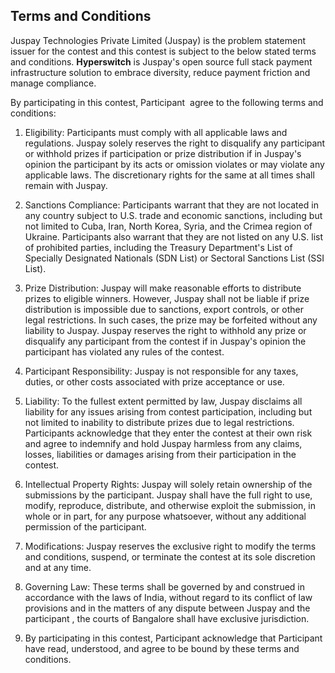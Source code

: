##  Terms and Conditions

Juspay Technologies Private Limited (Juspay) is the problem statement issuer for the contest and this contest is subject to the below stated terms and conditions. **Hyperswitch** is Juspay's open source full stack payment infrastructure solution to embrace diversity, reduce payment friction and manage compliance.

By participating in this contest, Participant  agree to the following terms and conditions:

1.  Eligibility: Participants must comply with all applicable laws and regulations. Juspay solely reserves the right to disqualify any participant or withhold prizes if participation or prize distribution if in Juspay's opinion the participant by its acts or omission violates or may violate any applicable laws. The discretionary rights for the same at all times shall remain with Juspay.

2.  Sanctions Compliance: Participants warrant that they are not located in any country subject to U.S. trade and economic sanctions, including but not limited to Cuba, Iran, North Korea, Syria, and the Crimea region of Ukraine. Participants also warrant that they are not listed on any U.S. list of prohibited parties, including the Treasury Department's List of Specially Designated Nationals (SDN List) or Sectoral Sanctions List (SSI List).

3.  Prize Distribution: Juspay will make reasonable efforts to distribute prizes to eligible winners. However, Juspay shall not be liable if prize distribution is impossible due to sanctions, export controls, or other legal restrictions. In such cases, the prize may be forfeited without any liability to Juspay. Juspay reserves the right to withhold any prize or disqualify any participant from the contest if in Juspay's opinion the participant has violated any rules of the contest.

4.  Participant Responsibility: Juspay is not responsible for any taxes, duties, or other costs associated with prize acceptance or use.

5.  Liability: To the fullest extent permitted by law, Juspay disclaims all liability for any issues arising from contest participation, including but not limited to inability to distribute prizes due to legal restrictions. Participants acknowledge that they enter the contest at their own risk and agree to indemnify and hold Juspay harmless from any claims, losses, liabilities or damages arising from their participation in the contest.

6.  Intellectual Property Rights: Juspay will solely retain ownership of the submissions by the participant. Juspay shall have the full right to use, modify, reproduce, distribute, and otherwise exploit the submission, in whole or in part, for any purpose whatsoever, without any additional permission of the participant. 

7.  Modifications: Juspay reserves the exclusive right to modify the terms and conditions, suspend, or terminate the contest at its sole discretion and at any time.

8.  Governing Law: These terms shall be governed by and construed in accordance with the laws of India, without regard to its conflict of law provisions and in the matters of any dispute between Juspay and the participant , the courts of Bangalore shall have exclusive jurisdiction. 

9.  By participating in this contest, Participant acknowledge that Participant have read, understood, and agree to be bound by these terms and conditions.